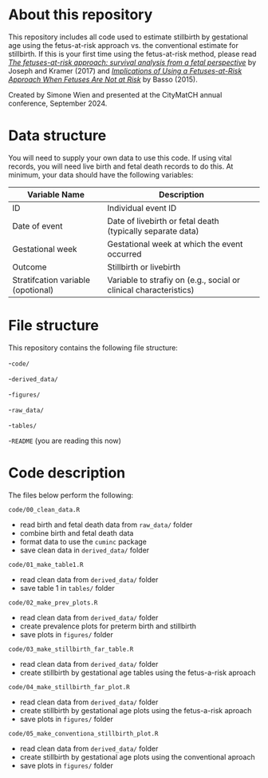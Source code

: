 # About this repository

This repository includes all code used to estimate stillbirth by gestational age using the fetus-at-risk approach vs. the conventional estimate for stillbirth. If this is your first time using the fetus-at-risk method, please read [*The fetuses-at-risk approach: survival analysis from a fetal perspective*](https://pubmed.ncbi.nlm.nih.gov/28742216/) by Joseph and Kramer (2017) and [*Implications of Using a Fetuses-at-Risk Approach When Fetuses Are Not at Risk*](https://onlinelibrary.wiley.com/doi/10.1111/ppe.12254) by Basso (2015).
 
Created by Simone Wien and presented at the CityMatCH annual conference, September 2024. 

# Data structure 

You will need to supply your own data to use this code. If using vital records, you will need live birth and fetal death records to do this. At minimum, your data should have the following variables: 

| Variable Name                      | Description                                                       |
|------------------------------------|-------------------------------------------------------------------|
| ID                                 | Individual event ID                                               |
| Date of event                      | Date of livebirth or fetal death (typically separate data)        |
| Gestational week                   | Gestational week at which the event occurred                      |
| Outcome                            | Stillbirth or livebirth                                           |
| Stratifcation variable (opotional) | Variable to strafiy on (e.g., social or clinical characteristics) |

# File structure

This repository contains the following file structure: 

-`code/`

-`derived_data/`

-`figures/`

-`raw_data/`

-`tables/`

-`README` (you are reading this now)

# Code description

The files below perform the following: 

`code/00_clean_data.R`
- read birth and fetal death data from `raw_data/` folder
- combine birth and fetal death data
- format data to use the `cuminc` package
- save clean data in `derived_data/` folder

`code/01_make_table1.R`
- read clean data from `derived_data/` folder
- save table 1 in `tables/` folder

`code/02_make_prev_plots.R`
- read clean data from `derived_data/` folder
- create prevalence plots for preterm birth and stillbirth
- save plots in `figures/` folder

`code/03_make_stillbirth_far_table.R`
- read clean data from `derived_data/` folder
- create stillbirth by gestational age tables using the fetus-a-risk aproach

`code/04_make_stillbirth_far_plot.R`
- read clean data from `derived_data/` folder
- create stillbirth by gestational age plots using the fetus-a-risk aproach 
- save plots in `figures/` folder

`code/05_make_conventiona_stillbirth_plot.R`
- read clean data from `derived_data/` folder
- create stillbirth by gestational age plots using the conventional aproach 
- save plots in `figures/` folder

